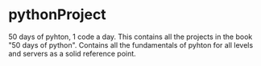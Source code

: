 # pythonProject
50 days of pyhton, 1 code a day. 
This contains all the projects in the book "50 days of python". Contains all the fundamentals of pyhton for all levels and servers as a solid reference point. 

